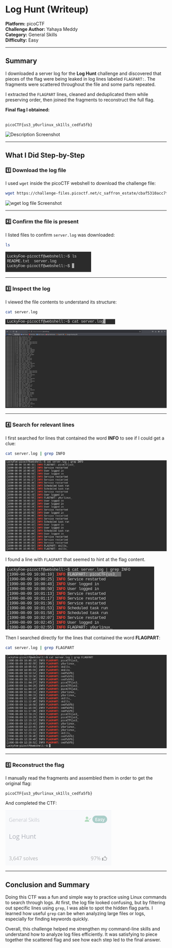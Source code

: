 # Log Hunt (Writeup)

**Platform:** picoCTF  
**Challenge Author:** Yahaya Meddy  
**Category:** General Skills  
**Difficulty:** Easy  

---

## Summary  

I downloaded a server log for the **Log Hunt** challenge and discovered that pieces of the flag were being leaked in log lines labeled `FLAGPART:`. The fragments were scattered throughout the file and some parts repeated.  

I extracted the `FLAGPART` lines, cleaned and deduplicated them while preserving order, then joined the fragments to reconstruct the full flag.  

**Final flag I obtained:**  
```

picoCTF{us3_y0urlinux_sk1lls_cedfa5fb}

````

![Description Screenshot](Screenshots/Description.png) 

---

## What I Did Step-by-Step  

### 1️⃣ Download the log file  
I used `wget` inside the picoCTF webshell to download the challenge file:  
```bash
wget https://challenge-files.picoctf.net/c_saffron_estate/cbaf5310acc7fcfe879881106e90b1a3de92a961934567f7543bcd96c4aef977/server.log
````

![wget log file Screenshot](Screenshots/wget_log_file.png) 

---

### 2️⃣ Confirm the file is present

I listed files to confirm `server.log` was downloaded:

```bash
ls
```

![ls Screenshot](Screenshots/ls.png) 

---

### 3️⃣ Inspect the log

I viewed the file contents to understand its structure:

```bash
cat server.log
```

![cat log file Screenshot](Screenshots/cat_log_file.png)

![logs Screenshot](Screenshots/logs.png)

---

### 4️⃣ Search for relevant lines

I first searched for lines that contained the word **INFO** to see if I could get a clue:

```bash
cat server.log | grep INFO
```

![grep info logs Screenshot](Screenshots/grep_info_logs.png)

I found a line with `FLAGPART` that seemed to hint at the flag content.

![Flag part clue Screenshot](Screenshots/flagpart_clue.png)

Then I searched directly for the lines that contained the word **FLAGPART**:

```bash
cat server.log | grep FLAGPART
```

![grep flag part Screenshot](Screenshots/grep_flagpart.png)

---

### 5️⃣ Reconstruct the flag

I manually read the fragments and assembled them in order to get the original flag:

```
picoCTF{us3_y0urlinux_sk1lls_cedfa5fb}
```

And completed the CTF:

![Completion Screenshot](Screenshots/CTF_Completion.png)

---

## Conclusion and Summary

Doing this CTF was a fun and simple way to practice using Linux commands to search through logs. At first, the log file looked confusing, but by filtering out specific lines using `grep`, I was able to spot the hidden flag parts. I learned how useful `grep` can be when analyzing large files or logs, especially for finding keywords quickly.

Overall, this challenge helped me strengthen my command-line skills and understand how to analyze log files efficiently. It was satisfying to piece together the scattered flag and see how each step led to the final answer.












